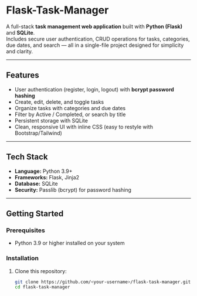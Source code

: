 # Flask-Task-Manager
A full-stack **task management web application** built with **Python (Flask)** and **SQLite**.  
Includes secure user authentication, CRUD operations for tasks, categories, due dates, and search — all in a single-file project designed for simplicity and clarity.

---

## Features
- User authentication (register, login, logout) with **bcrypt password hashing**
- Create, edit, delete, and toggle tasks
- Organize tasks with categories and due dates
- Filter by Active / Completed, or search by title
- Persistent storage with SQLite
- Clean, responsive UI with inline CSS (easy to restyle with Bootstrap/Tailwind)

---

## Tech Stack
- **Language:** Python 3.9+  
- **Frameworks:** Flask, Jinja2  
- **Database:** SQLite  
- **Security:** Passlib (bcrypt) for password hashing  

---

## Getting Started

### Prerequisites
- Python 3.9 or higher installed on your system

### Installation
1. Clone this repository:
   ```bash
   git clone https://github.com/<your-username>/flask-task-manager.git
   cd flask-task-manager
